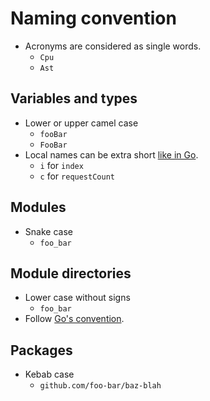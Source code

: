 # Naming convention

- Acronyms are considered as single words.
  - `Cpu`
  - `Ast`

## Variables and types

- Lower or upper camel case
  - `fooBar`
  - `FooBar`
- Local names can be extra short [like in Go](https://github.com/golang/go/wiki/CodeReviewComments#variable-names).
  - `i` for `index`
  - `c` for `requestCount`

## Modules

- Snake case
  - `foo_bar`

## Module directories

- Lower case without signs
  - `foo_bar`
- Follow [Go's convention](https://blog.golang.org/package-names).

## Packages

- Kebab case
  - `github.com/foo-bar/baz-blah`
